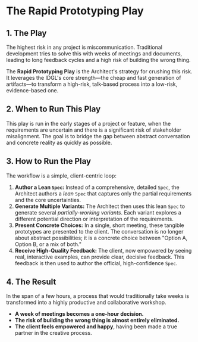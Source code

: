 # The Rapid Prototyping Play

## 1. The Play
The highest risk in any project is miscommunication. Traditional development tries to solve this with weeks of meetings and documents, leading to long feedback cycles and a high risk of building the wrong thing.

The **Rapid Prototyping Play** is the Architect's strategy for crushing this risk. It leverages the IDGL's core strength—the cheap and fast generation of artifacts—to transform a high-risk, talk-based process into a low-risk, evidence-based one.

## 2. When to Run This Play
This play is run in the early stages of a project or feature, when the requirements are uncertain and there is a significant risk of stakeholder misalignment. The goal is to bridge the gap between abstract conversation and concrete reality as quickly as possible.

## 3. How to Run the Play
The workflow is a simple, client-centric loop:

1.  **Author a Lean `Spec`:** Instead of a comprehensive, detailed `Spec`, the Architect authors a *lean* `Spec` that captures only the partial requirements and the core uncertainties.
2.  **Generate Multiple Variants:** The Architect then uses this lean `Spec` to generate several *partially-working variants*. Each variant explores a different potential direction or interpretation of the requirements.
3.  **Present Concrete Choices:** In a single, short meeting, these tangible prototypes are presented to the client. The conversation is no longer about abstract possibilities; it is a concrete choice between "Option A, Option B, or a mix of both."
4.  **Receive High-Quality Feedback:** The client, now empowered by seeing real, interactive examples, can provide clear, decisive feedback. This feedback is then used to author the official, high-confidence `Spec`.

## 4. The Result
In the span of a few hours, a process that would traditionally take weeks is transformed into a highly productive and collaborative workshop.

*   **A week of meetings becomes a one-hour decision.**
*   **The risk of building the wrong thing is almost entirely eliminated.**
*   **The client feels empowered and happy**, having been made a true partner in the creative process.
